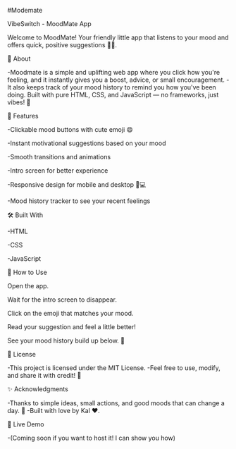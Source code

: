 #Modemate

VibeSwitch - MoodMate App

Welcome to MoodMate! Your friendly little app that listens to your mood and offers quick, positive suggestions 💬✨.

📖 About

-Moodmate is a simple and uplifting web app where you click how you're feeling, and it instantly gives you a boost, advice, or small encouragement. -It also keeps track of your mood history to remind you how you've been doing. Built with pure HTML, CSS, and JavaScript — no frameworks, just vibes! 🚀

🎯 Features

-Clickable mood buttons with cute emoji 😄

-Instant motivational suggestions based on your mood

-Smooth transitions and animations

-Intro screen for better experience

-Responsive design for mobile and desktop 📱💻

-Mood history tracker to see your recent feelings

🛠️ Built With

-HTML

-CSS

-JavaScript

🚀 How to Use

Open the app.

Wait for the intro screen to disappear.

Click on the emoji that matches your mood.

Read your suggestion and feel a little better!

See your mood history build up below. 🎉

📄 License

-This project is licensed under the MIT License. -Feel free to use, modify, and share it with credit! 🙏

✨ Acknowledgments

-Thanks to simple ideas, small actions, and good moods that can change a day. 🌟 -Built with love by Kal ❤️.

🚀 Live Demo

-(Coming soon if you want to host it! I can show you how)
